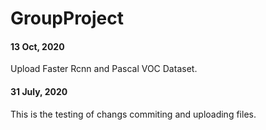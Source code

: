 # GroupProject

#### 13 Oct, 2020
Upload Faster Rcnn and Pascal VOC Dataset.


#### 31 July, 2020
This is the testing of changs commiting and uploading files.

